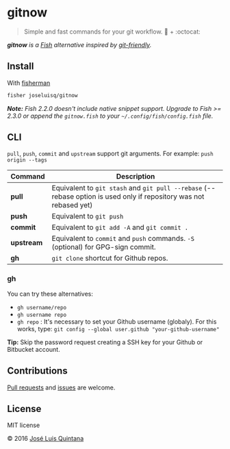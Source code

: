# gitnow
> Simple and fast commands for your git workflow. :tropical_fish: + :octocat:

_**gitnow** is a [Fish](https://fishshell.com/) alternative  inspired by [git-friendly](https://github.com/jamiew/git-friendly)._

## Install

With [fisherman](https://github.com/fisherman/fisherman)

```sh
fisher joseluisq/gitnow
```

*__Note:__ Fish 2.2.0 doesn't include native snippet support. Upgrade to Fish >= 2.3.0 or append the `gitnow.fish` to your `~/.config/fish/config.fish` file.*

## CLI

`pull`, `push`, `commit` and `upstream` support git arguments. For example: `push origin --tags`

Command | Description
--- | ---
**pull** | Equivalent to `git stash` and `git pull --rebase` (--rebase option is used only if repository was not rebased yet)
**push** | Equivalent to `git push`
**commit** | Equivalent to `git add -A` and `git commit .`
**upstream** | Equivalent to `commit` and `push` commands. `-S` (optional) for GPG-sign commit.
**gh** | `git clone` shortcut for Github repos.

### **gh**
You can try these alternatives:

- `gh username/repo`
- `gh username repo`
- `gh repo` : It's necessary to set your Github username (globaly). For this works, type: `git config --global user.github "your-github-username"`

**Tip:** Skip the password request creating a SSH key for your Github or Bitbucket account.

## Contributions

[Pull requests](https://github.com/joseluisq/gitnow/pulls) and [issues](https://github.com/joseluisq/gitnow/issues) are welcome.

## License
MIT license

© 2016 [José Luis Quintana](http://git.io/joseluisq)
